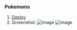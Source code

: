 ### Pokemons
1. [Deploy](https://nvalkovich-pokemons.netlify.app/)
2. Screenshot:
   ![image](https://github.com/user-attachments/assets/37a1e9e2-2a32-473a-a4c6-c9f0987dfded)
   ![image](https://github.com/user-attachments/assets/23927637-7e1f-4952-bea3-8cb799ef8295)



